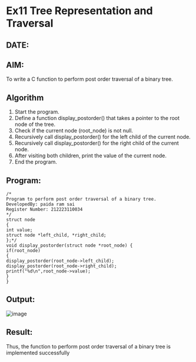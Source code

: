 # Ex11 Tree Representation and Traversal
## DATE:
## AIM:
To write a C function to perform post order traversal of a binary tree.

## Algorithm
1. Start the program.
2. Define a function display_postorder() that takes a pointer to the root node of the tree.
3. Check if the current node (root_node) is not null.
4. Recursively call display_postorder() for the left child of the current node.
5. Recursively call display_postorder() for the right child of the current node.
6. After visiting both children, print the value of the current node.
7. End the program.

## Program:
```
/*
Program to perform post order traversal of a binary tree.
DevelopedBy: paida ram sai
Register Number: 212223110034
*/
struct node 
{ 
int value; 
struct node *left_child, *right_child; 
};*/ 
void display_postorder(struct node *root_node) { 
if(root_node) 
{ 
display_postorder(root_node->left_child); 
display_postorder(root_node->right_child); 
printf("%d\n",root_node->value); 
} 
} 
```

## Output:

![image](https://github.com/user-attachments/assets/119ee178-17b2-429b-9953-113a702be632)


## Result:
Thus, the function to perform post order traversal of a binary tree is implemented successfully
